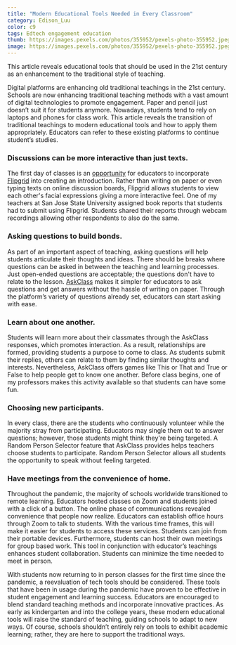 ```yaml
---
title: "Modern Educational Tools Needed in Every Classroom"
category: Edison_Luu
color: c9
tags: Edtech engagement education
thumb: https://images.pexels.com/photos/355952/pexels-photo-355952.jpeg?auto=compress&cs=tinysrgb&w=1260&h=750&dpr=2
image: https://images.pexels.com/photos/355952/pexels-photo-355952.jpeg?auto=compress&cs=tinysrgb&w=1260&h=750&dpr=2 
---
```

This article reveals educational tools that should be used in the 21st century as an enhancement to the traditional style of teaching.
<!--more-->

Digital platforms are enhancing old traditional teachings in the 21st century. Schools are now enhancing traditional teaching methods with a vast amount of digital technologies to promote engagement. Paper and pencil just doesn’t suit it for students anymore. Nowadays, students tend to rely on laptops and phones for class work. This article reveals the transition of traditional teachings to modern educational tools and how to apply them appropriately. Educators can refer to these existing platforms to continue student’s studies.

### Discussions can be more interactive than just texts.
The first day of classes is an [opportunity] for educators to incorporate [Flipgrid] into creating an introduction. Rather than writing on paper or even typing texts on online discussion boards, Flipgrid allows students to view each other's facial expressions giving a more interactive feel. One of my teachers at San Jose State University assigned book reports that students had to submit using Flipgrid. Students shared their reports through webcam recordings allowing other respondents to also do the same.

### Asking questions to build bonds.
As part of an important aspect of teaching, asking questions will help students articulate their thoughts and ideas. There should be breaks where questions can be asked in between the teaching and learning processes. Just open-ended questions are acceptable; the questions don't have to relate to the lesson. [AskClass] makes it simpler for educators to ask questions and get answers without the hassle of writing on paper. Through the platform’s variety of questions already set, educators can start asking with ease.

### Learn about one another.
Students will learn more about their classmates through the AskClass responses, which promotes interaction. As a result, relationships are formed, providing students a purpose to come to class. As students submit their replies, others can relate to them by finding similar thoughts and interests. Nevertheless, AskClass offers games like This or That and True or False to help people get to know one another. Before class begins, one of my professors makes this activity available so that students can have some fun.

### Choosing new participants.
In every class, there are the students who continuously volunteer while the majority stray from participating. Educators may single them out to answer questions; however, those students might think they're being targeted. A Random Person Selector feature that AskClass provides helps teachers choose students to participate. Random Person Selector allows all students the opportunity to speak without feeling targeted. 

### Have meetings from the convenience of home.
Throughout the pandemic, the majority of schools worldwide transitioned to remote learning. Educators hosted classes on Zoom and students joined with a click of a button. The online phase of communications revealed convenience that people now realize. Educators can establish office hours through Zoom to talk to students. With the various time frames, this will make it easier for students to access these services. Students can join from their portable devices. Furthermore, students can host their own meetings for group based work. This tool in conjunction with educator’s teachings enhances student collaboration. Students can minimize the time needed to meet in person.

With students now returning to in person classes for the first time since the pandemic, a reevaluation of tech tools should be considered. These tools that have been in usage during the pandemic have proven to be effective in student engagement and learning success. Educators are encouraged to blend standard teaching methods and incorporate innovative practices. As early as kindergarten and into the college years, these modern educational tools will raise the standard of teaching, guiding schools to adapt to new ways. Of course, schools shouldn’t entirely rely on tools to exhibit academic learning; rather, they are here to support the traditional ways. 


[AskClass]: https://askclass.com/
[opportunity]: https://teaching.cornell.edu/teaching-resources/designing-your-course/first-day-class#:~:text=This%20is%20an%20opportunity%20to,to%20have%20a%20clear%20plan.
[Flipgrid]: https://info.flip.com/
